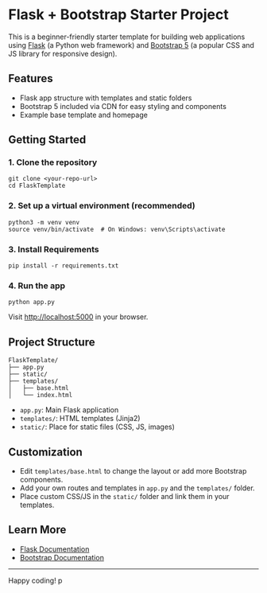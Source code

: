 # Flask + Bootstrap Starter Project

This is a beginner-friendly starter template for building web applications using [Flask](https://flask.palletsprojects.com/) (a Python web framework) and [Bootstrap 5](https://getbootstrap.com/) (a popular CSS and JS library for responsive design).

## Features
- Flask app structure with templates and static folders
- Bootstrap 5 included via CDN for easy styling and components
- Example base template and homepage

## Getting Started

### 1. Clone the repository
```
git clone <your-repo-url>
cd FlaskTemplate
```

### 2. Set up a virtual environment (recommended)
```
python3 -m venv venv
source venv/bin/activate  # On Windows: venv\Scripts\activate
```

### 3. Install Requirements
```
pip install -r requirements.txt
```

### 4. Run the app
```
python app.py
```
Visit [http://localhost:5000](http://localhost:5000) in your browser.

## Project Structure
```
FlaskTemplate/
├── app.py
├── static/
├── templates/
│   ├── base.html
│   └── index.html
```
- `app.py`: Main Flask application
- `templates/`: HTML templates (Jinja2)
- `static/`: Place for static files (CSS, JS, images)

## Customization
- Edit `templates/base.html` to change the layout or add more Bootstrap components.
- Add your own routes and templates in `app.py` and the `templates/` folder.
- Place custom CSS/JS in the `static/` folder and link them in your templates.

## Learn More
- [Flask Documentation](https://flask.palletsprojects.com/)
- [Bootstrap Documentation](https://getbootstrap.com/)

---
Happy coding!
p 